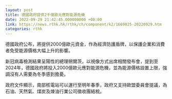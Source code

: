 ```yaml
---
layout: post
title: 德國政府提供2千億歐元應對能源危機
date: 2022-09-29 21:42:45.000000000 +08:00
link: https://news.rthk.hk/rthk/ch/component/k2/1669025-20220929.htm
categories: rthk
---
```


德國政府公布，將提供2000億歐元資金，作為經濟防護盾牌，以保護企業和消費者免受能源價格大幅上升的影響。

新冠病毒檢測結果呈陽性的總理朔爾茨，以視像方式出席相關發布會，提到至2024年，德國政府將投入2000億歐元應對能源危機，並為能源價格設置上限，強調沒有人需要為冬季感到擔憂。

政府文件顯示，南部核電站可以運行至明年春季，政府又支持歐盟委員會提議，為石油、天然氣、煤炭及煉油行業公司徵收團結稅。
